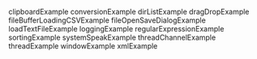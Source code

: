 clipboardExample
conversionExample
dirListExample
dragDropExample
fileBufferLoadingCSVExample
fileOpenSaveDialogExample
loadTextFileExample
loggingExample
regularExpressionExample
sortingExample
systemSpeakExample
threadChannelExample
threadExample
windowExample
xmlExample
